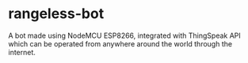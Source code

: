 # rangeless-bot
A bot made using NodeMCU ESP8266, integrated with ThingSpeak API which can be operated from anywhere around the world through the internet.
